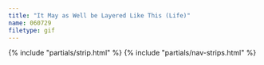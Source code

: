 ```yaml
---
title: "It May as Well be Layered Like This (Life)"
name: 060729
filetype: gif
---
```


{% include "partials/strip.html" %}
{% include "partials/nav-strips.html" %}